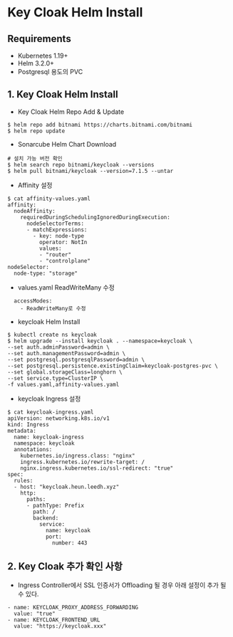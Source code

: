 # Key Cloak Helm Install

## Requirements
-  Kubernetes 1.19+
-  Helm 3.2.0+
-  Postgresql 용도의 PVC

## 1. Key Cloak Helm Install

- Key Cloak Helm Repo Add & Update

```
$ helm repo add bitnami https://charts.bitnami.com/bitnami
$ helm repo update
```

- Sonarcube Helm Chart Download

```
# 설치 가능 버전 확인
$ helm search repo bitnami/keycloak --versions
$ helm pull bitnami/keycloak --version=7.1.5 --untar
```

- Affinity 설정

```
$ cat affinity-values.yaml
affinity:
  nodeAffinity:
    requiredDuringSchedulingIgnoredDuringExecution:
      nodeSelectorTerms:
      - matchExpressions:
        - key: node-type
          operator: NotIn
          values:
          - "router"
          - "controlplane"
nodeSelector:
  node-type: "storage"
```

- values.yaml ReadWriteMany 수정

```
  accessModes:
    - ReadWriteMany로 수정
```

- keycloak Helm Install

```
$ kubectl create ns keycloak 
$ helm upgrade --install keycloak . --namespace=keycloak \
--set auth.adminPassword=admin \
--set auth.managementPassword=admin \
--set postgresql.postgresqlPassword=admin \
--set postgresql.persistence.existingClaim=keycloak-postgres-pvc \
--set global.storageClass=longhorn \
--set service.type=ClusterIP \
-f values.yaml,affinity-values.yaml
```

- keycloak Ingress 설정

```
$ cat keycloak-ingress.yaml
apiVersion: networking.k8s.io/v1
kind: Ingress
metadata:
  name: keycloak-ingress
  namespace: keycloak
  annotations:
    kubernetes.io/ingress.class: "nginx"
    ingress.kubernetes.io/rewrite-target: /
    nginx.ingress.kubernetes.io/ssl-redirect: "true"
spec:
  rules:
  - host: "keycloak.heun.leedh.xyz"
    http:
      paths:
      - pathType: Prefix
        path: /
        backend:
          service:
            name: keycloak
            port:
              number: 443
```

## 2. Key Cloak 추가 확인 사항

- Ingress Controller에서 SSL 인증서가 Offloading 될 경우 아래 설정이 추가 될 수 있다.

```
- name: KEYCLOAK_PROXY_ADDRESS_FORWARDING
  value: "true"
- name: KEYCLOAK_FRONTEND_URL
  value: "https://keycloak.xxx"
```
